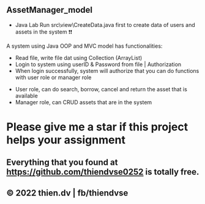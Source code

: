 ## AssetManager_model

* Java Lab 
Run src\view\CreateData.java first to create data of users and assets in the system ❗❗

A system using Java OOP and MVC model has functionalities:
- Read file, write file dat using Collection (ArrayList)
- Login to system using userID & Password from file | Authorization
- When login successfully, system will authorize that you can do functions with user role or manager role
 + User role, can do search, borrow, cancel and return the asset that is available
 + Manager role, can CRUD assets that are in the system

# Please give me a star if this project helps your assignment

## Everything that you found at https://github.com/thiendvse0252 is totally free. 
## © 2022 thien.dv | fb/thiendvse


